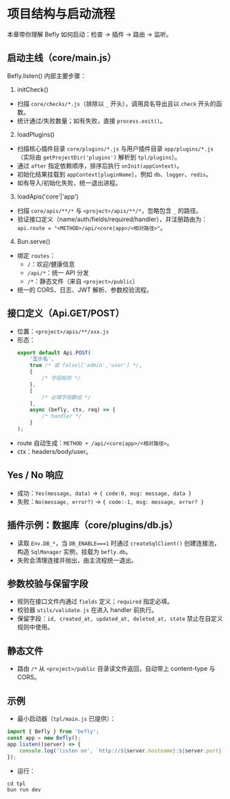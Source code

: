 # 项目结构与启动流程

本章带你理解 Befly 如何启动：检查 -> 插件 -> 路由 -> 监听。

## 启动主线（core/main.js）

Befly.listen() 内部主要步骤：

1. initCheck()

-   扫描 `core/checks/*.js`（排除以 `_` 开头），调用具名导出且以 `check` 开头的函数。
-   统计通过/失败数量；如有失败，直接 `process.exit()`。

2. loadPlugins()

-   扫描核心插件目录 `core/plugins/*.js` 与用户插件目录 `app/plugins/*.js`（实际由 `getProjectDir('plugins')` 解析到 `tpl/plugins`）。
-   通过 `after` 指定依赖顺序，排序后执行 `onInit(appContext)`。
-   初始化结果挂载到 `appContext[pluginName]`，例如 `db`、`logger`、`redis`。
-   如有导入/初始化失败，统一退出进程。

3. loadApis('core'|'app')

-   扫描 `core/apis/**/*` 与 `<project>/apis/**/*`，忽略包含 `_` 的路径。
-   验证接口定义（name/auth/fields/required/handler），并注册路由为：
    `api.route = "<METHOD>/api/<core|app>/<相对路径>"`。

4. Bun.serve()

-   绑定 `routes`：
    -   `/`：欢迎/健康信息
    -   `/api/*`：统一 API 分发
    -   `/*`：静态文件（来自 `<project>/public`）
-   统一的 CORS、日志、JWT 解析、参数校验流程。

## 接口定义（Api.GET/POST）

-   位置：`<project>/apis/**/xxx.js`
-   形态：
    ```js
    export default Api.POST(
        '显示名',
        true /* 或 false|['admin','user'] */,
        {
            /* 字段规则 */
        },
        [
            /* 必填字段数组 */
        ],
        async (befly, ctx, req) => {
            /* handler */
        }
    );
    ```
-   route 自动生成：`METHOD + /api/<core|app>/<相对路径>`。
-   ctx：headers/body/user。

## Yes / No 响应

-   成功：`Yes(message, data)` → `{ code:0, msg: message, data }`
-   失败：`No(message, error?)` → `{ code:-1, msg: message, error? }`

## 插件示例：数据库（core/plugins/db.js）

-   读取 `Env.DB_*`，当 `DB_ENABLE===1` 时通过 `createSqlClient()` 创建连接池，构造 `SqlManager` 实例，挂载为 `befly.db`。
-   失败会清理连接并抛出，由主流程统一退出。

## 参数校验与保留字段

-   规则在接口文件内通过 `fields` 定义；`required` 指定必填。
-   校验器 `utils/validate.js` 在进入 handler 前执行。
-   保留字段：`id, created_at, updated_at, deleted_at, state` 禁止在自定义规则中使用。

## 静态文件

-   路由 `/*` 从 `<project>/public` 目录读文件返回，自动带上 content-type 与 CORS。

## 示例

-   最小启动器（`tpl/main.js` 已提供）：

```js
import { Befly } from 'befly';
const app = new Befly();
app.listen((server) => {
    console.log('listen on', `http://${server.hostname}:${server.port}`);
});
```

-   运行：

```
cd tpl
bun run dev
```
